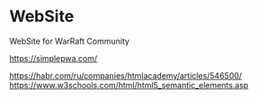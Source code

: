 # WebSite
WebSite for WarRaft Community

https://simplepwa.com/

https://habr.com/ru/companies/htmlacademy/articles/546500/
https://www.w3schools.com/html/html5_semantic_elements.asp

